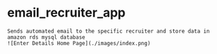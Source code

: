 # email_recruiter_app
    Sends automated email to the specific recruiter and store data in amazon rds mysql database
    ![Enter Details Home Page](./images/index.png)


